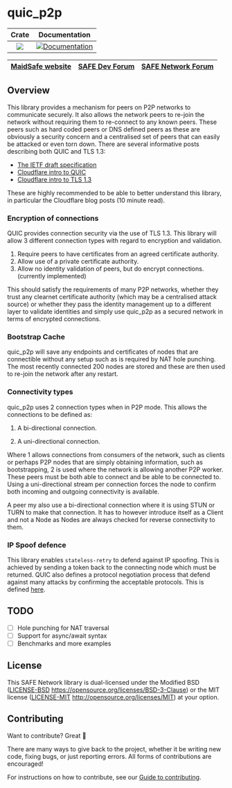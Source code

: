 # quic_p2p

|Crate|Documentation|
|:---:|:-----------:|
|[![](http://meritbadge.herokuapp.com/quic_p2p)](https://crates.io/crates/quic_p2p)|[![Documentation](https://docs.rs/quic_p2p/badge.svg)](https://docs.rs/quic_p2p)|

| [MaidSafe website](https://maidsafe.net) | [SAFE Dev Forum](https://forum.safedev.org) | [SAFE Network Forum](https://safenetforum.org) |
|:-------------------------------------:|:---------------------------------------:|:------------------------------------------:|

## Overview

This library provides a mechanism for peers on P2P networks to communicate
securely. It also allows the network peers to re-join the network without
requiring them to re-connect to any known peers. These peers such as hard coded
peers or DNS defined peers as these are obviously a security concern and
a centralised set of peers that can easily be attacked or even torn down. There
are several informative posts describing both QUIC and TLS 1.3:

- [The IETF draft specification](https://tools.ietf.org/html/draft-ietf-quic-transport-20#section-6)
- [Cloudflare intro to QUIC](https://blog.cloudflare.com/the-road-to-quic/)
- [Cloudflare intro to TLS 1.3](https://www.cloudflare.com/learning-resources/tls-1-3/)

These are highly recommended to be able to better understand this library, in
particular the Cloudflare blog posts (10 minute read).

### Encryption of connections

QUIC provides connection security via the use of TLS 1.3. This library will allow 3 different connection types with regard to encryption and validation.

1. Require peers to have certificates from an agreed certificate authority.
1. Allow use of a private certificate authority.
1. Allow no identity validation of peers, but do encrypt connections. (currently implemented)

This should satisfy the requirements of many P2P networks, whether they trust any clearnet certificate authority (which may be a centralised attack source) or whether they pass the identity management up to a different layer to validate identities and simply use quic_p2p as a secured network in terms of encrypted connections.

### Bootstrap Cache

quic_p2p will save any endpoints and certificates of nodes that are connectible without any setup such as is required by NAT hole punching. The most recently connected 200 nodes are stored and these are then used to re-join the network after any restart.

### Connectivity types

quic_p2p uses 2 connection types when in P2P mode. This allows the connections to be defined as:

1. A bi-directional connection.

1. A uni-directional connection.

Where 1 allows connections from consumers of the network, such as clients or
perhaps P2P nodes that are simply obtaining information, such as bootstrapping,
2 is used where the network is allowing another P2P worker. These peers must be
both able to connect and be able to be connected to. Using a uni-directional
stream per connection forces the node to confirm both incoming and outgoing
connectivity is available.

A peer my also use a bi-directional connection where it is using STUN or TURN
to make that connection. It has to however introduce itself as a Client and
not a Node as Nodes are always checked for reverse connectivity to them.

### IP Spoof defence

This library enables `stateless-retry` to defend against IP spoofing. This is
achieved by sending a token back to the connecting node which must be returned.
QUIC also defines a protocol negotiation process that defend against many
attacks by confirming the acceptable protocols. This is defined
[here](https://tools.ietf.org/html/draft-ietf-quic-transport-03#section-7.1).

## TODO

- [ ] Hole punching for NAT traversal
- [ ] Support for async/await syntax
- [ ] Benchmarks and more examples

## License

This SAFE Network library is dual-licensed under the Modified BSD ([LICENSE-BSD](LICENSE-BSD) https://opensource.org/licenses/BSD-3-Clause) or the MIT license ([LICENSE-MIT](LICENSE-MIT) http://opensource.org/licenses/MIT) at your option.

## Contributing

Want to contribute? Great :tada:

There are many ways to give back to the project, whether it be writing new code, fixing bugs, or just reporting errors. All forms of contributions are encouraged!

For instructions on how to contribute, see our [Guide to contributing](https://github.com/maidsafe/QA/blob/master/CONTRIBUTING.md).
